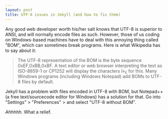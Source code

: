 ```yaml
---
layout: post
title: UTF-8 issues in Jekyll (and how to fix them)
---
```


Any good web developer worth his/her salt knows that UTF-8 is superior to ANSI, and will normally encode files as such. However, those of us coding on Windows-based machines have to deal with this annoying thing called "BOM", which can sometimes break programs. Here is what Wikipedia has to say about it:

<blockquote>The UTF-8 representation of the BOM is the byte sequence 0xEF,0xBB,0xBF. A text editor or web browser interpreting the text as ISO-8859-1 or CP1252 will display the characters ï»¿ for this. Many Windows programs (including Windows Notepad) add BOMs to UTF-8 files by default.</blockquote>

Jekyll has a problem with files encoded in UTF-8 with BOM, but Notepad++ (a free text/sourcecode editor for Windows) has a solution for that. Go into "Settings" > "Preferences" > and select "UTF-8 without BOM".

<em>Ahhhhh</em>. What a relief.